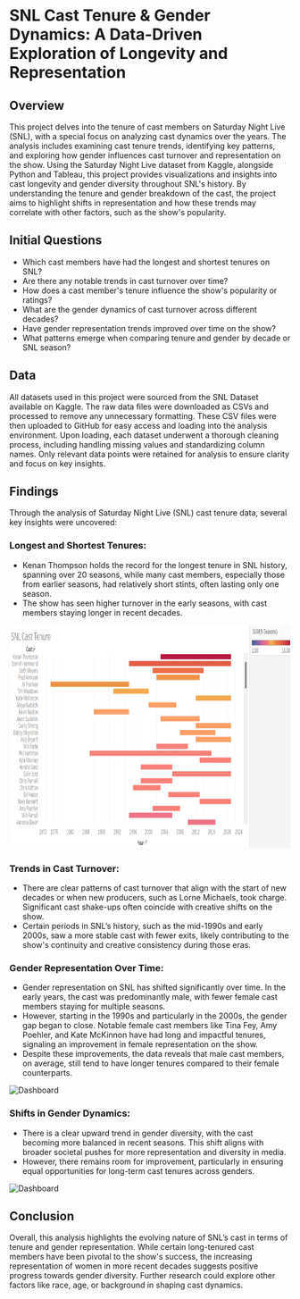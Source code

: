 # SNL Cast Tenure & Gender Dynamics: A Data-Driven Exploration of Longevity and Representation

## Overview

This project delves into the tenure of cast members on Saturday Night Live (SNL), with a special focus on analyzing cast dynamics over the years. The analysis includes examining cast tenure trends, identifying key patterns, and exploring how gender influences cast turnover and representation on the show. Using the Saturday Night Live dataset from Kaggle, alongside Python and Tableau, this project provides visualizations and insights into cast longevity and gender diversity throughout SNL's history. By understanding the tenure and gender breakdown of the cast, the project aims to highlight shifts in representation and how these trends may correlate with other factors, such as the show's popularity.

## Initial Questions

- Which cast members have had the longest and shortest tenures on SNL?  
- Are there any notable trends in cast turnover over time?  
- How does a cast member's tenure influence the show's popularity or ratings?  
- What are the gender dynamics of cast turnover across different decades?  
- Have gender representation trends improved over time on the show?  
- What patterns emerge when comparing tenure and gender by decade or SNL season?  

## Data

All datasets used in this project were sourced from the SNL Dataset available on Kaggle. The raw data files were downloaded as CSVs and processed to remove any unnecessary formatting. These CSV files were then uploaded to GitHub for easy access and loading into the analysis environment. Upon loading, each dataset underwent a thorough cleaning process, including handling missing values and standardizing column names. Only relevant data points were retained for analysis to ensure clarity and focus on key insights.

## Findings

Through the analysis of Saturday Night Live (SNL) cast tenure data, several key insights were uncovered:

### Longest and Shortest Tenures:
- Kenan Thompson holds the record for the longest tenure in SNL history, spanning over 20 seasons, while many cast members, especially those from earlier seasons, had relatively short stints, often lasting only one season.  
- The show has seen higher turnover in the early seasons, with cast members staying longer in recent decades.
<img src="https://github.com/roshnik1/SNL-Analytics/blob/main/images/Cast%20Tenure%20Dashboard.png" alt="Dashboard" width="800" height="400"/>

### Trends in Cast Turnover:
- There are clear patterns of cast turnover that align with the start of new decades or when new producers, such as Lorne Michaels, took charge. Significant cast shake-ups often coincide with creative shifts on the show.  
- Certain periods in SNL’s history, such as the mid-1990s and early 2000s, saw a more stable cast with fewer exits, likely contributing to the show's continuity and creative consistency during those eras.

### Gender Representation Over Time:
- Gender representation on SNL has shifted significantly over time. In the early years, the cast was predominantly male, with fewer female cast members staying for multiple seasons.  
- However, starting in the 1990s and particularly in the 2000s, the gender gap began to close. Notable female cast members like Tina Fey, Amy Poehler, and Kate McKinnon have had long and impactful tenures, signaling an improvement in female representation on the show.  
- Despite these improvements, the data reveals that male cast members, on average, still tend to have longer tenures compared to their female counterparts.
<img src="https://github.com/roshnik1/SNL-Analytics/blob/main/images/gender_analytics.png" alt="Dashboard" width="800" height="400"/>  

### Shifts in Gender Dynamics:
- There is a clear upward trend in gender diversity, with the cast becoming more balanced in recent seasons. This shift aligns with broader societal pushes for more representation and diversity in media.
- However, there remains room for improvement, particularly in ensuring equal opportunities for long-term cast tenures across genders.
<img src="https://github.com/roshnik1/SNL-Analytics/blob/main/images/gender_ratio.png" alt="Dashboard" width="800" height="400"/>

## Conclusion
Overall, this analysis highlights the evolving nature of SNL’s cast in terms of tenure and gender representation. While certain long-tenured cast members have been pivotal to the show's success, the increasing representation of women in more recent decades suggests positive progress towards gender diversity. Further research could explore other factors like race, age, or background in shaping cast dynamics.
